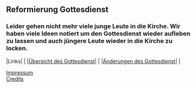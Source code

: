 ## **Reformierung Gottesdienst**
### Leider gehen nicht mehr viele junge Leute in die Kirche. Wir haben viele Ideen notiert um den Gottesdienst wieder aufleben zu lassen und auch jüngere Leute wieder in die Kirche zu locken.

|Links|      |
|[Übersicht des Gottesdienst](https://mrahmalo.github.io/gottesdienst-reform/uebersicht)|    |
|[Änderungen des Gottesdienst](https://mrahmalo.github.io/gottesdienst-reform/aenderungen)|   | 
 
 
[Impressum](https://mrahmalo.github.io/gottesdienst-reform/impressum)      
[Credits](https://mrahmalo.github.io/gottesdienst-reform/credits)     
